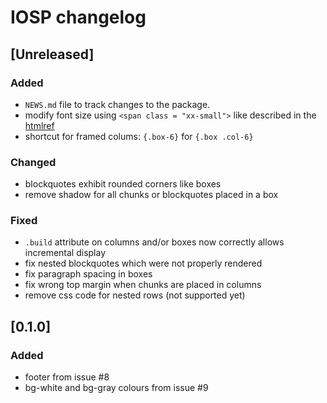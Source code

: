 # IOSP changelog

## [Unreleased]

### Added

* `NEWS.md` file to track changes to the package.
* modify font size using `<span class = "xx-small">` like described in the [htmlref](http://www.htmlref.com/examples/chapter10/font_properties_src.html)
* shortcut for framed colums: `{.box-6}` for `{.box .col-6}`

### Changed

* blockquotes exhibit rounded corners like boxes
* remove shadow for all chunks or blockquotes placed in a box

### Fixed

* `.build` attribute on columns and/or boxes now correctly allows incremental display
* fix nested blockquotes which were not properly rendered
* fix paragraph spacing in boxes
* fix wrong top margin when chunks are placed in columns
* remove css code for nested rows (not supported yet)

## [0.1.0]

### Added

* footer from issue #8
* bg-white and bg-gray colours from issue #9


